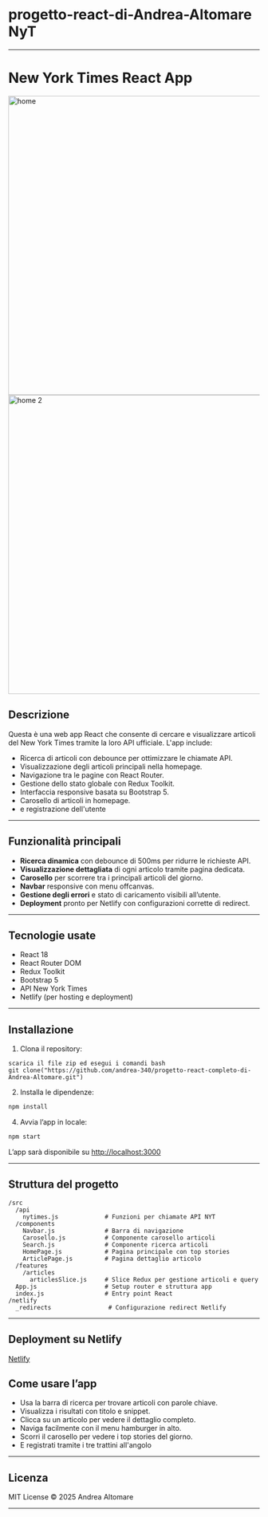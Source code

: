 # progetto-react-di-Andrea-Altomare NyT
---

# New York Times React App
<img width="600" alt="home" src="https://github.com/user-attachments/assets/c02f3372-e24b-48d4-a0dd-edbcae3453dd" />
<img width="600" alt="home 2" src="https://github.com/user-attachments/assets/8411a09b-ce48-44b4-a158-b2b66a9c28db" />


## Descrizione

Questa è una web app React che consente di cercare e visualizzare articoli del New York Times tramite la loro API ufficiale. L'app include:

* Ricerca di articoli con debounce per ottimizzare le chiamate API.
* Visualizzazione degli articoli principali nella homepage.
* Navigazione tra le pagine con React Router.
* Gestione dello stato globale con Redux Toolkit.
* Interfaccia responsive basata su Bootstrap 5.
* Carosello di articoli in homepage.
* e registrazione dell'utente

---

## Funzionalità principali

* **Ricerca dinamica** con debounce di 500ms per ridurre le richieste API.
* **Visualizzazione dettagliata** di ogni articolo tramite pagina dedicata.
* **Carosello** per scorrere tra i principali articoli del giorno.
* **Navbar** responsive con menu offcanvas.
* **Gestione degli errori** e stato di caricamento visibili all’utente.
* **Deployment** pronto per Netlify con configurazioni corrette di redirect.

---

## Tecnologie usate

* React 18
* React Router DOM
* Redux Toolkit
* Bootstrap 5
* API New York Times
* Netlify (per hosting e deployment)

---

## Installazione

1. Clona il repository:

```
scarica il file zip ed esegui i comandi bash
git clone("https://github.com/andrea-340/progetto-react-completo-di-Andrea-Altomare.git") 
```

2. Installa le dipendenze:

```bash
npm install
```

4. Avvia l’app in locale:

```bash
npm start
```

L’app sarà disponibile su [http://localhost:3000](http://localhost:3000)

---

## Struttura del progetto

```
/src
  /api
    nytimes.js             # Funzioni per chiamate API NYT
  /components
    Navbar.js              # Barra di navigazione
    Carosello.js           # Componente carosello articoli
    Search.js              # Componente ricerca articoli
    HomePage.js            # Pagina principale con top stories
    ArticlePage.js         # Pagina dettaglio articolo
  /features
    /articles
      articlesSlice.js     # Slice Redux per gestione articoli e query
  App.js                   # Setup router e struttura app
  index.js                 # Entry point React
/netlify
  _redirects                # Configurazione redirect Netlify
```

---

## Deployment su Netlify

[Netlify]("https://ny-times-clone.netlify.app")


## Come usare l’app

* Usa la barra di ricerca per trovare articoli con parole chiave.
* Visualizza i risultati con titolo e snippet.
* Clicca su un articolo per vedere il dettaglio completo.
* Naviga facilmente con il menu hamburger in alto.
* Scorri il carosello per vedere i top stories del giorno.
* E registrati tramite i tre trattini all'angolo

---

## Licenza

MIT License © 2025 Andrea Altomare

---
